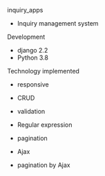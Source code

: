 inquiry_apps
- Inquiry management system


Development
- django 2.2
- Python 3.8


Technology implemented
- responsive
- CRUD
- validation
- Regular expression
- pagination


- Ajax
- pagination by Ajax